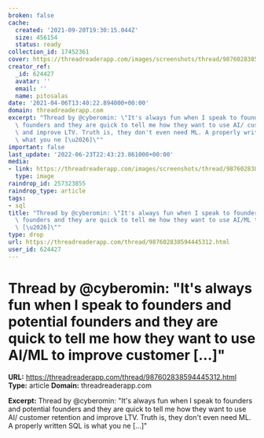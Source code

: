 ```yaml
---
broken: false
cache:
  created: '2021-09-20T19:30:15.044Z'
  size: 456154
  status: ready
collection_id: 17452361
cover: https://threadreaderapp.com/images/screenshots/thread/987602838594445312.jpg
creator_ref:
  _id: 624427
  avatar: ''
  email: ''
  name: pitosalas
date: '2021-04-06T13:40:22.894000+00:00'
domain: threadreaderapp.com
excerpt: "Thread by @cyberomin: \"It's always fun when I speak to founders and potential\
  \ founders and they are quick to tell me how they want to use AI/ customer retention\
  \ and improve LTV. Truth is, they don't even need ML. A properly written SQL is\
  \ what you ne [\u2026]\""
important: false
last_update: '2022-06-23T22:43:23.861000+00:00'
media:
- link: https://threadreaderapp.com/images/screenshots/thread/987602838594445312.jpg
  type: image
raindrop_id: 257323855
raindrop_type: article
tags:
- sql
title: "Thread by @cyberomin: \"It's always fun when I speak to founders and potential\
  \ founders and they are quick to tell me how they want to use AI/ML to improve customer\
  \ [\u2026]\""
type: drop
url: https://threadreaderapp.com/thread/987602838594445312.html
user_id: 624427
---
```


# Thread by @cyberomin: "It's always fun when I speak to founders and potential founders and they are quick to tell me how they want to use AI/ML to improve customer […]"

**URL:** https://threadreaderapp.com/thread/987602838594445312.html
**Type:** article
**Domain:** threadreaderapp.com

**Excerpt:** Thread by @cyberomin: "It's always fun when I speak to founders and potential founders and they are quick to tell me how they want to use AI/ customer retention and improve LTV. Truth is, they don't even need ML. A properly written SQL is what you ne […]"
